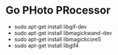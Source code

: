 Go PHoto PRocessor
==================

 * sudo apt-get install libgif-dev
 * sudo apt-get install libmagickwand-dev
 * sudo apt-get install libmagickcore5
 * sudo apt-get install libgif4